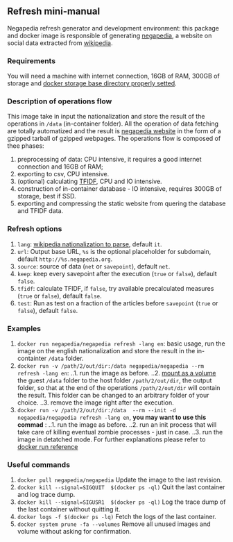 ## Refresh mini-manual
Negapedia refresh generator and development environment: this package and docker image is responsible of generating [negapedia](http://en.negapedia.org/), a website on social data extracted from [wikipedia](https://en.wikipedia.org).

### Requirements
You will need a machine with internet connection, 16GB of RAM, 300GB of storage and [docker storage base directory properly setted](https://forums.docker.com/t/how-do-i-change-the-docker-image-installation-directory/1169).

### Description of operations flow
This image take in input the nationalization and store the result of the operations in `/data` (in-container folder). All the operation of data fetching are totally automatized and the result is [negapedia website](http://negapedia.org) in the form of a gzipped tarball of gzipped webpages. The operations flow is composed of thee phases:
1. preprocessing of data: CPU intensive, it requires a good internet connection and 16GB of RAM;
2. exporting to csv, CPU intensive.
3. (optional) calculating [TFIDF](https://github.com/negapedia/wikitfidf), CPU and IO intensive.
4. construction of in-container database - IO intensive, requires 300GB of storage, best if SSD.
5. exporting and compressing the static website from quering the database and TFIDF data.

### Refresh options
1. `lang`: [wikipedia nationalization to parse](https://github.com/negapedia/wikiassignment/tree/master/nationalization/internal/languages), default `it`.
2. `url`:  Output base URL, `%s` is the optional placeholder for subdomain, default `http://%s.negapedia.org`.
3. `source`: source of data (`net` or `savepoint`), default `net`.
4. `keep`: keep every savepoint after the execution (`true` or `false`), default `false`.
5. `tfidf`: calculate TFIDF, if `false`, try available precalculated measures (`true` or `false`), default `false`.
6. `test`: Run as test on a fraction of the articles before `savepoint` (`true` or `false`), default `false`.

### Examples
1. `docker run negapedia/negapedia refresh -lang en`: basic usage, run the image on the english nationalization and store the result in the in-containter `/data` folder.
2. `docker run -v /path/2/out/dir:/data negapedia/negapedia --rm refresh -lang en`:
..1. run the image as before.
..2. [mount as a volume](https://docs.docker.com/storage/volumes/) the guest `/data` folder to the host folder `/path/2/out/dir`, the output folder, so that at the end of the operations  `/path/2/out/dir` will contain the result. This folder can be changed to an arbitrary folder of your choice.
..3. remove the image right after the execution.
3. `docker run -v /path/2/out/dir:/data  --rm --init -d negapedia/negapedia refresh -lang en`, **you may want to use this commad** :
..1. run the image as before.
..2. run an init process that will take care of killing eventual zombie processes - just in case.
..3. run the image in detatched mode.
For further explanations please refer to [docker run reference](https://docs.docker.com/engine/reference/run)

### Useful commands
1. `docker pull negapedia/negapedia` Update the image to the last revision.
2. `docker kill --signal=SIGQUIT  $(docker ps -ql)` Quit the last container and log trace dump.
3. `docker kill --signal=SIGUSR1  $(docker ps -ql)` Log the trace dump of the last container without quitting it.
4. `docker logs -f $(docker ps -lq)` Fetch the logs of the last container.
5. `docker system prune -fa --volumes` Remove all unused images and volume without asking for confirmation.